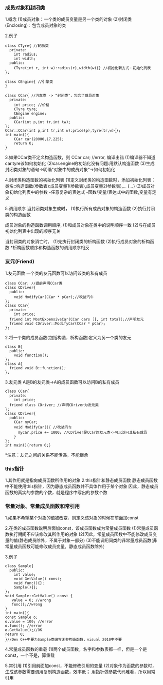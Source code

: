 
### 成员对象和封闭类
1.概念
(1)成员对象：一个类的成员变量是另一个类的对象
(2)封闭类(Enclosing)：包含成员对象的类

2.例子

```
class CTyre{ //轮胎类  
  private:  
    int radius;  
    int width;  
  public: 
    CTyre(int r, int w):radius(r),width(w){} //初始化新方式：初始化列表  
};  
   
class CEngine{ //引擎类  
}   
   
class CCar{ //汽车类 -> "封闭类"，包含了成员对象  
  private:  
    int price; //价格  
    CTyre tyre;  
    CEngine engine;  
  public:  
    CCar(int p,int tr,int tw);  
};  
CCar::CCar(int p,int tr,int w):price(p),tyre(tr,w){};  
int main(){  
    CCar car(20000,17,225);  
    return 0;  
}  
```

3.如果CCar类不定义构造函数，则
CCar car; //error, 编译出错
(1)编译器不知道car.tyre该如何初始化
(2)car.engine的初始化没有问题:用默认构造函数
(3)生成封闭类对象的语句->明确"对象中的成员对象"->如何初始化

4.封闭类构造函数的初始化列表
(1)定义封闭类的构造函数时，添加初始化列表：
类名::构造函数(参数表):成员变量1(参数表),成员变量2(参数表),...
{...}
(2)成员对象初始化列表中的参数
-任意复杂的表达式
-函数/变量/表达式中的函数,变量有定义

5.调用顺序
当封闭类对象生成时，
(1)执行所有成员对象的构造函数
(2)执行封闭类的构造函数

成员对象的构造函数调用顺序,
(1)和成员对象在类中的说明顺序一致
(2)与在成员初始化列表中出现的顺序无关

当封闭类的对象消亡时，
(1)先执行封闭类的析构函数
(2)执行成员对象的析构函数
*析构函数顺序和构造函数的调用顺序相反

### 友元(Friend)
1.友元函数
一个类的友元函数可以访问该类的私有成员

```
class CCar; //提前声明CCar类
class CDriver{  
  public:  
    void ModifyCar(CCar * pCar);//改装汽车  
};  
class CCar{ 
  private:  
    int price;  
  friend int MostExpensiveCar(CCar cars [], int total);//声明友元    
  friend void CDriver::ModifyCar(CCar * pCar); 
}; 
``` 

2.将一个类的成员函数(包括构造，析构函数)定义为另一个类的友元  

```
class B{  
  public:  
    void function();  
};  
class A{  
  friend void B::function();  
}; 
```   

3.友元类
A是B的友元类->A的成员函数可以访问B的私有成员

```
class CCar{  
  private:  
    int price;  
  friend class CDriver; //声明CDriver为友元类  
};  
class CDriver{  
  public:  
    CCar myCar;  
    void ModifyCar(){ //改装汽车  
      myCar.price += 1000; //CDriver是CCar的友元类->可以访问其私有成员  
    }  
};  
int main(){return 0;}  
```

*注意：友元之间的关系不能传递，不能继承  

### this指针
1.其作用就是指向成员函数所作用的对象
2.this指针和静态成员函数
静态成员函数中不能使用this指针，因为静态成员函数并不具体作用于某个对象
因此，静态成员函数的真实的参数的个数，就是程序中写出的参数个数

### 常量对象、常量成员函数和常引用
1.如果不希望某个对象的值被改变，则定义该对象的时候在前面加const

2.在类的成员函数说明后面加const，该成员函数成为常量成员函数
(1)常量成员函数执行期间不应该修改其所作用的对象
(2)因此，常量成员函数中不能修改成员变量的值(静态成员除外，不属于对象一部分)
(3)不能调用同类的非常量成员函数(非常量成员函数可能修改成员变量，静态成员函数除外)

3.例子

```
class Sample{  
  public:  
    int value;  
    void GetValue() const;  
    void func(){};  
    Sample(){};  
};  
void Sample::GetValue() const {  
   value = 0; //wrong  
   func();//wrong  
}  
int main(){  
const Sample o;  
o.value = 100; //error  
o.func(); //error  
o.GetValue();//OK  
return 0;  
}//Dev C++中要为Sample类编写无参构造函数，visual 2010中不要  
```


4.常量成员函数的重载
(1)两个成员函数，名字和参数表都一样，但是一个是const，一个不是，算重载

5.常引用
(1)引用前面加const，不能修改引用的变量
(2)对象作为函数的参数时，生成该参数需要调用复制构造函数，效率低； 用指针做参数代码难看，所以用常引用
